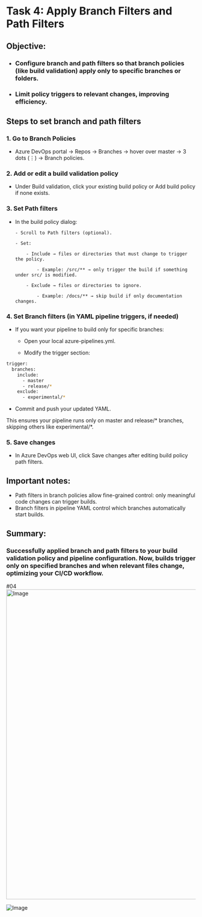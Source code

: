 # Task 4: Apply Branch Filters and Path Filters

## Objective:

- ### Configure branch and path filters so that branch policies (like build validation) apply only to specific branches or folders.

- ### Limit policy triggers to relevant changes, improving efficiency.

## Steps to set branch and path filters
### 1. Go to Branch Policies
- Azure DevOps portal → Repos → Branches → hover over master → 3 dots (⋮) → Branch policies.

### 2. Add or edit a build validation policy
- Under Build validation, click your existing build policy or Add build policy if none exists.

### 3. Set Path filters
- In the build policy dialog:

      - Scroll to Path filters (optional).

      - Set:

          - Include → files or directories that must change to trigger the policy.

              - Example: /src/** → only trigger the build if something under src/ is modified.

          - Exclude → files or directories to ignore.

              - Example: /docs/** → skip build if only documentation changes.

### 4.  Set Branch filters (in YAML pipeline triggers, if needed)
- If you want your pipeline to build only for specific branches:

   - Open your local azure-pipelines.yml.

   - Modify the trigger section:

``` bash
trigger:
  branches:
    include:
      - master
      - release/*
    exclude:
      - experimental/*
```

  - Commit and push your updated YAML.

This ensures your pipeline runs only on master and release/* branches, skipping others like experimental/*.

### 5.  Save changes

- In Azure DevOps web UI, click Save changes after editing build policy path filters.

## Important notes:
 - Path filters in branch policies allow fine-grained control: only meaningful code changes can trigger builds.
-  Branch filters in pipeline YAML control which branches automatically start builds.

## Summary:
### Successfully applied branch and path filters to your build validation policy and pipeline configuration. Now, builds trigger only on specified branches and when relevant files change, optimizing your CI/CD workflow.

#04
<img width="1919" height="824" alt="Image" src="https://github.com/user-attachments/assets/e4ef7a6e-28db-4bb0-a8ce-034f66e458be" />


![Image](https://github.com/user-attachments/assets/a1e1157b-2937-4d59-a4b2-eeb76999212d)
